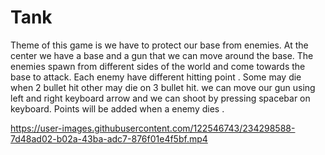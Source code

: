 # Tank
 
Theme of this game is we have to protect our base from enemies. At the center we have a base and a gun that we can move around the base. The enemies spawn from different sides of the world and come towards the base to attack. Each enemy have different hitting point . Some may die when 2 bullet hit other may die on 3 bullet hit. we can move our gun using left and right keyboard arrow and we can shoot by pressing spacebar on keyboard. Points will be added when a enemy dies .




https://user-images.githubusercontent.com/122546743/234298588-7d48ad02-b02a-43ba-adc7-876f01e4f5bf.mp4

